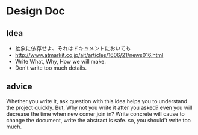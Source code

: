 # Design Doc

## Idea
- 抽象に依存せよ、それはドキュメントにおいても
- http://www.atmarkit.co.jp/ait/articles/1606/21/news016.html
- Write What, Why, How we will make.
- Don't write too much details.

## advice
Whether you write it, ask question with this idea helps you to understand the project quickly. But, Why not you write it after you asked? even you will decrease the time when new comer join in?
Write concrete will cause to change the document, write the abstract is safe. so, you should't write too much.
